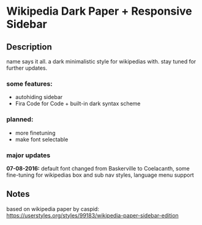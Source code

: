 # Wikipedia Dark Paper + Responsive Sidebar

## Description

name says it all. a dark minimalistic style for wikipedias with. stay tuned for further updates.

### some features:

- autohiding sidebar
- Fira Code for Code + built-in dark syntax scheme

### planned:

- more finetuning
- make font selectable

### major updates

**07-08-2016:** default font changed from Baskerville to Coelacanth, some fine-tuning for wikipedias box and sub nav styles, language menu support

## Notes

based on wikipedia paper by caspid:
https://userstyles.org/styles/99183/wikipedia-paper-sidebar-edition